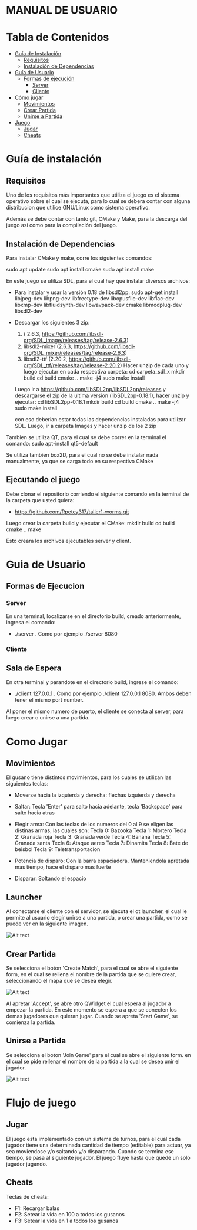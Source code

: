 # MANUAL DE USUARIO

# Tabla de Contenidos

- [Guía de Instalación](#guia-de-instalación)
    - [Requisitos](#requisitos)
    - [Instalación de Dependencias](#instalación-de-dependecias)
- [Guía de Usuario](#guía-de-usuario)
    - [Formas de ejecución](#formas-de-ejecucción)
        - [Server](#server)
        - [Cliente](#cliente)
- [Cómo jugar](#cómo-jugar)
    - [Movimientos](#movimientos)
    - [Crear Partida](#crear-partida)
    - [Unirse a Partida](#unirse-a-partida)
- [Juego](#flujo-de-juego)
    - [Jugar](#jugar)
    - [Cheats](#cheats)



# Guía de instalación

## Requisitos

Uno de los requisitos más importantes que utiliza el juego es el sistema operativo sobre el cual se ejecuta, para lo cual se debera contar con alguna distribucion que utilice GNU/Linux como sistema operativo.

Además se debe contar con tanto git, CMake y Make, para la descarga del juego así como para la compilación del juego.

## Instalación de Dependencias

Para instalar CMake y make, corre los siguientes comandos:

sudo apt update
sudo apt install cmake
sudo apt install make


En este juego se utiliza SDL, para el cual hay que instalar diversos archivos:

- Para instalar y usar la versión 0.18 de libsdl2pp:
    sudo apt-get install libjpeg-dev libpng-dev libfreetype-dev libopusfile-dev libflac-dev libxmp-dev libfluidsynth-dev libwavpack-dev cmake libmodplug-dev libsdl2-dev

- Descargar los siguientes 3 zip:
    1) ( 2.6.3, https://github.com/libsdl-org/SDL_image/releases/tag/release-2.6.3)
    2) libsdl2-mixer (2.6.3, https://github.com/libsdl-org/SDL_mixer/releases/tag/release-2.6.3)
    3) libsdl2-ttf (2.20.2, https://github.com/libsdl-org/SDL_ttf/releases/tag/release-2.20.2)
  Hacer unzip de cada uno y luego ejecutar en cada respectiva carpeta:
    cd carpeta_sdl_x
    mkdir build
    cd build
    cmake ..
    make -j4
    sudo make install
  
  Luego ir a https://github.com/libSDL2pp/libSDL2pp/releases y descargarse el zip de la ultima version (libSDL2pp-0.18.1), hacer unzip y ejecutar:
    cd libSDL2pp-0.18.1
    mkdir build
    cd build
    cmake ..
    make -j4
    sudo make install

  con eso deberian estar todas las dependencias instaladas para utilizar SDL. Luego, ir a carpeta Images y hacer unzip de los 2 zip

Tambien se utiliza QT, para el cual se debe correr en la terminal el comando:
    sudo apt-install qt5-default

Se utiliza tambien box2D, para el cual no se debe instalar nada manualmente, ya que se carga todo en su respectivo CMake

## Ejecutando el juego

Debe clonar el repositorio corriendo el siguiente comando en la terminal de la carpeta que usted quiera:

- https://github.com/Rpetey317/taller1-worms.git

Luego crear la carpeta build y ejecutar el CMake:
    mkdir build
    cd build
    cmake ..
    make

Esto creara los archivos ejecutables server y client.

# Guia de Usuario

## Formas de Ejecucion

### Server

En una terminal, localizarse en el directorio build, creado anteriormente, ingresa el comando:

- ./server <port number> . Como por ejemplo ./server 8080

### Cliente

## Sala de Espera

En otra terminal y parandote en el directorio build, ingrese el comando:

- ./client 127.0.0.1 <port number>. Como por ejemplo ./client 127.0.0.1 8080. Ambos deben tener el mismo port number.

Al poner el mismo numero de puerto, el cliente se conecta al server, para luego crear o unirse a una partida.

# Como Jugar

## Movimientos

El gusano tiene distintos movimientos, para los cuales se utilizan las siguientes teclas:

- Moverse hacia la izquierda y derecha: flechas izquierda y derecha
- Saltar: Tecla 'Enter' para salto hacia adelante, tecla 'Backspace' para salto hacia atras
- Elegir arma: Con las teclas de los numeros del 0 al 9 se eligen las distinas armas, las cuales son:
    Tecla 0: Bazooka
    Tecla 1: Mortero
    Tecla 2: Granada roja
    Tecla 3: Granada verde
    Tecla 4: Banana
    Tecla 5: Granada santa
    Tecla 6: Ataque aereo
    Tecla 7: Dinamita
    Tecla 8: Bate de beisbol
    Tecla 9: Teletransportacion

- Potencia de disparo: Con la barra espaciadora. Manteniendola apretada mas tiempo, hace el disparo mas fuerte
- Disparar: Soltando el espacio


## Launcher

Al conectarse el cliente con el servidor, se ejecuta el qt launcher, el cual le permite al usuario elegir unirse a una partida, 
o crear una partida, como se puede ver en la siguiente imagen.

![Alt text](launcher.png)

## Crear Partida

Se selecciona el boton 'Create Match', para el cual se abre el siguiente form, en el cual se rellena el nombre de la partida
que se quiere crear, seleccionando el mapa que se desea elegir.

![Alt text](createMatch.png)

Al apretar 'Accept', se abre otro QWidget el cual espera al jugador a empezar la partida. En este momento se espera a que se
conecten los demas jugadores que quieran jugar. Cuando se apreta 'Start Game', se comienza la partida.

## Unirse a Partida

Se selecciona el boton 'Join Game' para el cual se abre el siguiente form. en el cual se pide rellenar el nombre de la partida
a la cual se desea unir el jugador.

![Alt text](joinGame.png)

# Flujo de juego


## Jugar

El juego esta implementado con un sistema de turnos, para el cual cada jugador tiene una determinada cantidad de tiempo (editable)
para actuar, ya sea moviendose y/o saltando y/o disparando. Cuando se termina ese tiempo, se pasa al siguiente jugador.
El juego fluye hasta que quede un solo jugador jugando.

## Cheats

Teclas de cheats:

- F1: Recargar balas
- F2: Setear la vida en 100 a todos los gusanos
- F3: Setear la vida en 1 a todos los gusanos
